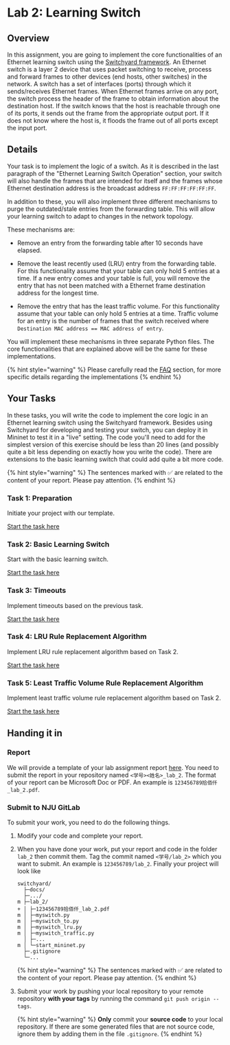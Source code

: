 # Lab 2: Learning Switch

## Overview

In this assignment, you are going to implement the core functionalities of an Ethernet learning switch using the [Switchyard framework](https://gitee.com/pavinberg/switchyard). An Ethernet switch is a layer 2 device that uses packet switching to receive, process and forward frames to other devices (end hosts, other switches) in the network. A switch has a set of interfaces (ports) through which it sends/receives Ethernet frames. When Ethernet frames arrive on any port, the switch process the header of the frame to obtain information about the destination host. If the switch knows that the host is reachable through one of its ports, it sends out the frame from the appropriate output port. If it does not know where the host is, it floods the frame out of all ports except the input port.

## Details

Your task is to implement the logic of a switch. As it is described in the last paragraph of the "Ethernet Learning Switch Operation" section, your switch will also handle the frames that are intended for itself and the frames whose Ethernet destination address is the broadcast address `FF:FF:FF:FF:FF:FF`.

In addition to these, you will also implement three different mechanisms to purge the outdated/stale entries from the forwarding table. This will allow your learning switch to adapt to changes in the network topology.

These mechanisms are:

- Remove an entry from the forwarding table after 10 seconds have elapsed.

- Remove the least recently used (LRU) entry from the forwarding table. For this functionality assume that your table can only hold 5 entries at a time. If a new entry comes and your table is full, you will remove the entry that has not been matched with a Ethernet frame destination address for the longest time.

- Remove the entry that has the least traffic volume. For this functionality assume that your table can only hold 5 entries at a time. Traffic volume for an entry is the number of frames that the switch received where `Destination MAC address == MAC address of entry`.

You will implement these mechanisms in three separate Python files. The core functionalities that are explained above will be the same for these implementations.

{% hint style="warning" %}
Please carefully read the [FAQ](faq.md) section, for more specific details regarding the implementations
{% endhint %}

## Your Tasks

In these tasks, you will write the code to implement the core logic in an Ethernet learning switch using the Switchyard framework. Besides using Switchyard for developing and testing your switch, you can deploy it in Mininet to test it in a "live" setting. The code you'll need to add for the simplest version of this exercise should be less than 20 lines (and possibly quite a bit less depending on exactly how you write the code). There are extensions to the basic learning switch that could add quite a bit more code.

{% hint style="warning" %}
The sentences marked with ✅ are related to the content of your report. Please pay attention.
{% endhint %}

### Task 1: Preparation

Initiate your project with our template.

[Start the task here](preparation.md)

### Task 2: Basic Learning Switch

Start with the basic learning switch.

[Start the task here](basic-switch.md)

### Task 3: Timeouts

Implement timeouts based on the previous task.

[Start the task here](timeouts.md)

### Task 4: LRU Rule Replacement Algorithm

Implement LRU rule replacement algorithm based on Task 2.

[Start the task here](lru.md)

### Task 5: Least Traffic Volume Rule Replacement Algorithm

Implement least traffic volume rule replacement algorithm based on Task 2.

[Start the task here](ltv.md)

## Handing it in

### Report

We will provide a template of your lab assignment report [here](https://box.nju.edu.cn/d/123a70ac8ff34595b18f/). You need to submit the report in your repository named `<学号><姓名>_lab_2`. The format of your report can be Microsoft Doc or PDF. An example is `123456789拾佰仟_lab_2.pdf`.

### Submit to NJU GitLab

To submit your work, you need to do the following things.

1. Modify your code and complete your report.

2. When you have done your work, put your report and code in the folder `lab_2` then commit them. Tag the commit named `<学号/lab_2>` which you want to submit. An example is `123456789/lab_2`. Finally your project will look like

   ```
   switchyard/
     ├─docs/
     ├─.../
   m ├─lab_2/
   + │ ├─123456789拾佰仟_lab_2.pdf
   m │ ├─myswitch.py
   m │ ├─myswitch_to.py
   m │ ├─myswitch_lru.py
   m │ ├─myswitch_traffic.py
     │ ├─...
   m │ └─start_mininet.py
     ├─.gitignore
     └─...
   ```

   {% hint style="warning" %}
   The sentences marked with ✅ are related to the content of your report. Please pay attention.
   {% endhint %}
   

3. Submit your work by pushing your local repository to your remote repository **with your tags** by running the command `git push origin --tags`.

   {% hint style="warning" %}
   **Only** commit your **source code** to your local repository. If there are some generated files that are not source code, ignore them by adding them in the file `.gitignore`.
   {% endhint %}


